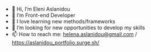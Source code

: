 - 👋 Hi, I’m Eleni Aslanidou
- 👀 I’m Front-end Developer
- 🌱 I love learning new methods/frameworks
- 💞️ I’m looking for new opportunities to develop my skills
- 📫 How to reach me: helena.aslanidou@gmail.com / https://aslanidou_portfolio.surge.sh/
